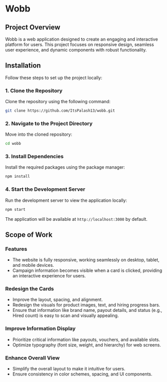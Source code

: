 # Wobb

## Project Overview

Wobb is a web application designed to create an engaging and interactive platform for users. This project focuses on responsive design, seamless user experience, and dynamic components with robust functionality.

## Installation

Follow these steps to set up the project locally:

### 1. Clone the Repository
Clone the repository using the following command:

```bash
git clone https://github.com/ItsPalash13/wobb.git
```

### 2. Navigate to the Project Directory
Move into the cloned repository:

```bash
cd wobb
```

### 3. Install Dependencies
Install the required packages using the package manager:

```bash
npm install
```

### 4. Start the Development Server
Run the development server to view the application locally:

```bash
npm start
```

The application will be available at `http://localhost:3000` by default.

## Scope of Work

### Features
- The website is fully responsive, working seamlessly on desktop, tablet, and mobile devices.
- Campaign information becomes visible when a card is clicked, providing an interactive experience for users.

### Redesign the Cards
- Improve the layout, spacing, and alignment.
- Redesign the visuals for product images, text, and hiring progress bars.
- Ensure that information like brand name, payout details, and status (e.g., Hired count) is easy to scan and visually appealing.

### Improve Information Display
- Prioritize critical information like payouts, vouchers, and available slots.
- Optimize typography (font size, weight, and hierarchy) for web screens.

### Enhance Overall View
- Simplify the overall layout to make it intuitive for users.
- Ensure consistency in color schemes, spacing, and UI components.
